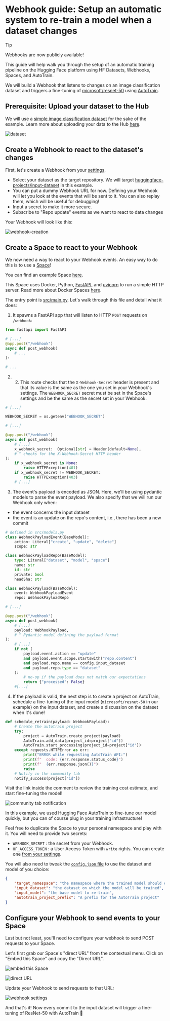 # Webhook guide: Setup an automatic system to re-train a model when a dataset changes

> [!TIP]
> Webhooks are now publicly available!

This guide will help walk you through the setup of an automatic training pipeline on the Hugging Face platform
using HF Datasets, Webhooks, Spaces, and AutoTrain.

We will build a Webhook that listens to changes on an image classification dataset and triggers a fine-tuning
of [microsoft/resnet-50](https://huggingface.co/microsoft/resnet-50) using [AutoTrain](https://huggingface.co/autotrain).


## Prerequisite: Upload your dataset to the Hub

We will use a [simple image classification dataset](https://huggingface.co/datasets/huggingface-projects/auto-retrain-input-dataset) for the sake
of the example. Learn more about uploading your data to the Hub [here](https://huggingface.co/docs/datasets/upload_dataset).

![dataset](https://huggingface.co/datasets/huggingface/documentation-images/resolve/main/hub/webhooks-guides/002-auto-retrain/dataset.png)

## Create a Webhook to react to the dataset's changes

First, let's create a Webhook from your [settings]( https://huggingface.co/settings/webhooks).

- Select your dataset as the target repository. We will target [huggingface-projects/input-dataset](https://huggingface.co/datasets/huggingface-projects/input-dataset) in this example.
- You can put a dummy Webhook URL for now. Defining your Webhook will let you look at the events that will be sent to it. You can also replay them, which will be useful for debugging!
- Input a secret to make it more secure.
- Subscribe to "Repo update" events as we want to react to data changes

Your Webhook will look like this:

![webhook-creation](https://huggingface.co/datasets/huggingface/documentation-images/resolve/main/hub/webhooks-guides/002-auto-retrain/webhook-creation.png)

## Create a Space to react to your Webhook

We now need a way to react to your Webhook events. An easy way to do this is to use a [Space](https://huggingface.co/docs/hub/spaces-overview)!

You can find an example Space [here](https://huggingface.co/spaces/huggingface-projects/auto-retrain/tree/main).

This Space uses Docker, Python, [FastAPI](https://fastapi.tiangolo.com/), and [uvicorn](https://www.uvicorn.org) to run a simple HTTP server. Read more about Docker Spaces [here](https://huggingface.co/docs/hub/spaces-sdks-docker).

The entry point is [src/main.py](https://huggingface.co/spaces/huggingface-projects/auto-retrain/blob/main/src/main.py). Let's walk through this file and detail what it does:

1. It spawns a FastAPI app that will listen to HTTP `POST` requests on `/webhook`:

```python
from fastapi import FastAPI

# [...]
@app.post("/webhook")
async def post_webhook(
	# ...
):

# ...
```

2.  2. This route checks that the `X-Webhook-Secret` header is present and that its value is the same as the one you set in your Webhook's settings. The `WEBHOOK_SECRET` secret must be set in the Space's settings and be the same as the secret set in your Webhook.

```python
# [...]

WEBHOOK_SECRET = os.getenv("WEBHOOK_SECRET")

# [...]

@app.post("/webhook")
async def post_webhook(
	# [...]
	x_webhook_secret:  Optional[str] = Header(default=None),
	# ^ checks for the X-Webhook-Secret HTTP header
):
	if x_webhook_secret is None:
		raise HTTPException(401)
	if x_webhook_secret != WEBHOOK_SECRET:
		raise HTTPException(403)
	# [...]
```

3. The event's payload is encoded as JSON. Here, we'll be using pydantic models to parse the event payload. We also specify that we will run our Webhook only when:
- the event concerns the input dataset
- the event is an update on the repo's content, i.e., there has been a new commit


```python
# defined in src/models.py
class WebhookPayloadEvent(BaseModel):
	action: Literal["create", "update", "delete"]
	scope: str

class WebhookPayloadRepo(BaseModel):
	type: Literal["dataset", "model", "space"]
	name: str
	id: str
	private: bool
	headSha: str

class WebhookPayload(BaseModel):
	event: WebhookPayloadEvent
	repo: WebhookPayloadRepo

# [...]

@app.post("/webhook")
async def post_webhook(
	# [...]
	payload: WebhookPayload,
	# ^ Pydantic model defining the payload format
):
	# [...]
	if not (
		payload.event.action == "update"
		and payload.event.scope.startswith("repo.content")
		and payload.repo.name == config.input_dataset
		and payload.repo.type == "dataset"
	):
		# no-op if the payload does not match our expectations
		return {"processed": False}
	#[...]
```

4. If the payload is valid, the next step is to create a project on AutoTrain, schedule a fine-tuning of the input model (`microsoft/resnet-50` in our example) on the input dataset, and create a discussion on the dataset when it's done!

```python
def schedule_retrain(payload: WebhookPayload):
	# Create the autotrain project
	try:
		project = AutoTrain.create_project(payload)
		AutoTrain.add_data(project_id=project["id"])
		AutoTrain.start_processing(project_id=project["id"])
	except requests.HTTPError as err:
		print("ERROR while requesting AutoTrain API:")
		print(f"  code: {err.response.status_code}")
		print(f"  {err.response.json()}")
		raise
	# Notify in the community tab
	notify_success(project["id"])
```

Visit the link inside the comment to review the training cost estimate, and start fine-tuning the model!

![community tab notification](https://huggingface.co/datasets/huggingface/documentation-images/resolve/main/hub/webhooks-guides/002-auto-retrain/notification.png)


In this example, we used Hugging Face AutoTrain to fine-tune our model quickly, but you can of course plug in your training infrastructure!

Feel free to duplicate the Space to your personal namespace and play with it. You will need to provide two secrets:
- `WEBHOOK_SECRET` : the secret from your Webhook.
- `HF_ACCESS_TOKEN` : a User Access Token with `write` rights. You can create one [from your settings](https://huggingface.co/settings/tokens).

You will also need to tweak the [`config.json` file](https://huggingface.co/spaces/huggingface-projects/auto-retrain/blob/main/config.json) to use the dataset and model of you choice:

```json
{
	"target_namespace": "the namespace where the trained model should end up",
	"input_dataset": "the dataset on which the model will be trained",
	"input_model": "the base model to re-train",
	"autotrain_project_prefix": "A prefix for the AutoTrain project"
}
```

## Configure your Webhook to send events to your Space

Last but not least, you'll need to configure your webhook to send POST requests to your Space.

Let's first grab our Space's "direct URL" from the contextual menu. Click on "Embed this Space" and copy the "Direct URL".

![embed this Space](https://huggingface.co/datasets/huggingface/documentation-images/resolve/main/hub/webhooks-guides/002-auto-retrain/duplicate-space.png)

![direct URL](https://huggingface.co/datasets/huggingface/documentation-images/resolve/main/hub/webhooks-guides/002-auto-retrain/direct-url.png)

Update your Webhook to send requests to that URL:

![webhook settings](https://huggingface.co/datasets/huggingface/documentation-images/resolve/main/hub/webhooks-guides/002-auto-retrain/update-webhook.png)

And that's it! Now every commit to the input dataset will trigger a fine-tuning of ResNet-50 with AutoTrain 🎉
